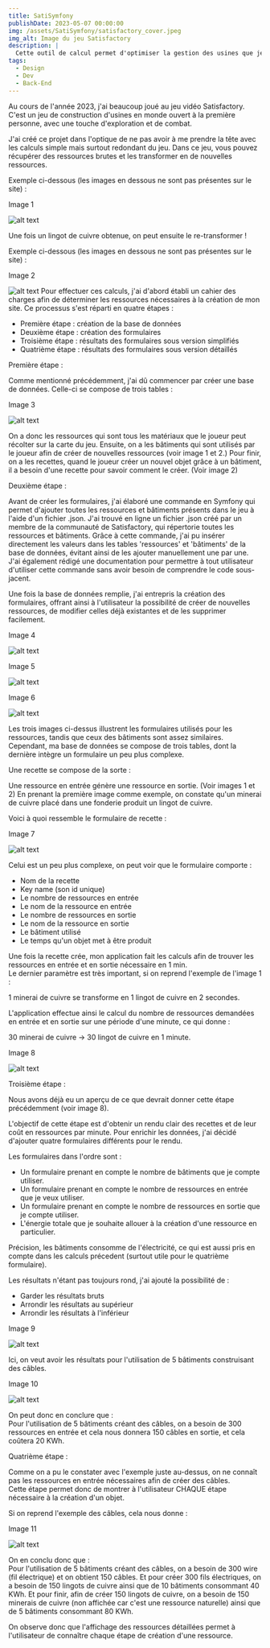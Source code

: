 ```yaml
---
title: SatiSymfony
publishDate: 2023-05-07 00:00:00
img: /assets/SatiSymfony/satisfactory_cover.jpeg
img_alt: Image du jeu Satisfactory
description: |
  Cette outil de calcul permet d'optimiser la gestion des usines que je construis dans le jeu vidéo Satisfactory.
tags:
  - Design
  - Dev
  - Back-End
---
```


Au cours de l'année 2023, j'ai beaucoup joué au jeu vidéo Satisfactory. C'est un jeu de construction d'usines en monde ouvert à la première personne, avec une touche d'exploration et de combat.

J'ai créé ce projet dans l'optique de ne pas avoir à me prendre la tête avec les calculs simple mais surtout redondant du jeu.
Dans ce jeu, vous pouvez récupérer des ressources brutes et les transformer en de nouvelles ressources.

Exemple ci-dessous (les images en dessous ne sont pas présentes sur le site) :  


Image 1

![alt text](/assets/SatiSymfony/lingot-de-cuivre.png)

Une fois un lingot de cuivre obtenue, on peut ensuite le re-transformer !

Exemple ci-dessous (les images en dessous ne sont pas présentes sur le site) :  


Image 2  

![alt text](/assets/SatiSymfony/fil-electrique.png)
Pour effectuer ces calculs, j'ai d'abord établi un cahier des charges afin de déterminer les ressources nécessaires à la création de mon site. 
Ce processus s'est réparti en quatre étapes :

- Première étape : création de la base de données
- Deuxième étape : création des formulaires
- Troisième étape : résultats des formulaires sous version simplifiés
- Quatrième étape : résultats des formulaires sous version détaillés 

Première étape :

Comme mentionné précédemment, j'ai dû commencer par créer une base de données. Celle-ci se compose de trois tables :  

Image 3  

![alt text](/assets/SatiSymfony/diagramBDD.png)

On a donc les ressources qui sont tous les matériaux que le joueur peut récolter sur la carte du jeu.
Ensuite, on a les bâtiments qui sont utilisés par le joueur afin de créer de nouvelles ressources (voir image 1 et 2.)
Pour finir, on a les recettes, quand le joueur créer un nouvel objet grâce à un bâtiment, il a besoin d'une recette pour savoir comment le créer. (Voir image 2)

Deuxième étape :

Avant de créer les formulaires, j'ai élaboré une commande en Symfony qui permet d'ajouter toutes les ressources et bâtiments présents dans le jeu à l'aide d'un fichier .json. 
J'ai trouvé en ligne un fichier .json créé par un membre de la communauté de Satisfactory, qui répertorie toutes les ressources et bâtiments. Grâce à cette commande, 
j'ai pu insérer directement les valeurs dans les tables 'ressources' et 'bâtiments' de la base de données, évitant ainsi de les ajouter manuellement une par une.  
J'ai également rédigé une documentation pour permettre à tout utilisateur d'utiliser cette commande sans avoir besoin de comprendre le code sous-jacent.

Une fois la base de données remplie, j'ai entrepris la création des formulaires, offrant ainsi à l'utilisateur la possibilité de créer de nouvelles ressources, 
de modifier celles déjà existantes et de les supprimer facilement.  


Image 4  

![alt text](/assets/SatiSymfony/formulaireRessources.png)  

Image 5  

![alt text](/assets/SatiSymfony/editRessources.png)  

Image 6  

![alt text](/assets/SatiSymfony/createRessources.png)


Les trois images ci-dessus illustrent les formulaires utilisés pour les ressources, tandis que ceux des bâtiments sont assez similaires. 
Cependant, ma base de données se compose de trois tables, dont la dernière intègre un formulaire un peu plus complexe.

Une recette se compose de la sorte :

Une ressource en entrée génère une ressource en sortie. (Voir images 1 et 2)
En prenant la première image comme exemple, on constate qu'un minerai de cuivre placé dans une fonderie produit un lingot de cuivre.

Voici à quoi ressemble le formulaire de recette :  

Image 7  

![alt text](/assets/SatiSymfony/createRecipe.png)  

Celui est un peu plus complexe, on peut voir que le formulaire comporte :

- Nom de la recette
- Key name (son id unique)
- Le nombre de ressources en entrée
- Le nom de la ressource en entrée
- Le nombre de ressources en sortie
- Le nom de la ressource en sortie
- Le bâtiment utilisé
- Le temps qu'un objet met à être produit 

Une fois la recette crée, mon application fait les calculs afin de trouver les ressources en entrée et en sortie nécessaire en 1 min.  
Le dernier paramètre est très important, si on reprend l'exemple de l'image 1 :  

1 minerai de cuivre se transforme en 1 lingot de cuivre en 2 secondes.  

L'application effectue ainsi le calcul du nombre de ressources demandées en entrée et en sortie sur une période d'une minute, ce qui donne :

30 minerai de cuivre -> 30 lingot de cuivre en 1 minute.

Image 8  

![alt text](/assets/SatiSymfony/recipe.png)

Troisième étape :

Nous avons déjà eu un aperçu de ce que devrait donner cette étape précédemment (voir image 8).

L'objectif de cette étape est d'obtenir un rendu clair des recettes et de leur coût en ressources par minute. Pour enrichir les données, 
j'ai décidé d'ajouter quatre formulaires différents pour le rendu.

Les formulaires dans l'ordre sont :

- Un formulaire prenant en compte le nombre de bâtiments que je compte utiliser.
- Un formulaire prenant en compte le nombre de ressources en entrée que je veux utiliser.
- Un formulaire prenant en compte le nombre de ressources en sortie que je compte utiliser.
- L'énergie totale que je souhaite allouer à la création d'une ressource en particulier.

Précision, les bâtiments consomme de l'électricité, ce qui est aussi pris en compte dans les calculs précedent (surtout utile pour le quatrième formulaire).

Les résultats n'étant pas toujours rond, j'ai ajouté la possibilité de :
- Garder les résultats bruts
- Arrondir les résultats au supérieur
- Arrondir les résultats à l'inférieur  

Image 9  

![alt text](/assets/SatiSymfony/buildingEstimation.png)  

Ici, on veut avoir les résultats pour l'utilisation de 5 bâtiments construisant des câbles.  

Image 10  

![alt text](/assets/SatiSymfony/cableEstimation.png)

On peut donc en conclure que :  
Pour l'utilisation de 5 bâtiments créant des câbles, on a besoin de 300 ressources en entrée et cela nous donnera 150 câbles en sortie, et cela
coûtera 20 KWh.

Quatrième étape :

Comme on a pu le constater avec l'exemple juste au-dessus, on ne connaît pas les ressources en entrée nécessaires afin de créer des câbles.  
Cette étape permet donc de montrer à l'utilisateur CHAQUE étape nécessaire à la création d'un objet.

Si on reprend l'exemple des câbles, cela nous donne :  

Image 11  

![alt text](/assets/SatiSymfony/cableEstimationPlus.png)

On en conclu donc que :  
Pour l'utilisation de 5 bâtiments créant des câbles, on a besoin de 300 wire (fil électrique) et on obtient 150 câbles.
Et pour créer 300 fils électriques, on a besoin de 150 lingots de cuivre ainsi que de 10 bâtiments consommant 40 KWh.
Et pour finir, afin de créer 150 lingots de cuivre, on a besoin de 150 minerais de cuivre (non affichée car c'est une ressource naturelle)
ainsi que de 5 bâtiments consommant 80 KWh.

On observe donc que l'affichage des ressources détaillées permet à l'utilisateur de connaître chaque étape de création d'une ressource.